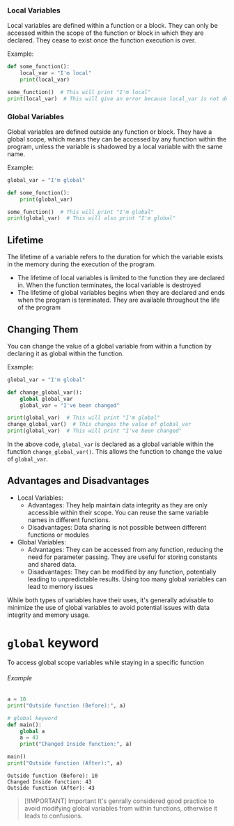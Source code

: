 ### Local Variables

Local variables are defined within a function or a block. They can only be accessed within the scope of the function or
block in which they are declared. They cease to exist once the function execution is over.

Example:

```python
def some_function():
    local_var = "I'm local"
    print(local_var)

some_function()  # This will print "I'm local"
print(local_var)  # This will give an error because local_var is not defined in this scope
```

### Global Variables

Global variables are defined outside any function or block. They have a global scope, which means they can be accessed
by any function within the program, unless the variable is shadowed by a local variable with the same name.

Example:

```python
global_var = "I'm global"

def some_function():
    print(global_var)

some_function()  # This will print "I'm global"
print(global_var)  # This will also print "I'm global"
```

## Lifetime

The lifetime of a variable refers to the duration for which the variable exists in the memory during the execution of
the program.

- The lifetime of local variables is limited to the function they are declared in. When the function terminates, the
  local variable is destroyed
- The lifetime of global variables begins when they are declared and ends when the program is terminated. They are
  available throughout the life of the program

## Changing Them

You can change the value of a global variable from within a function by declaring it as global within the function.

Example:

```python
global_var = "I'm global"

def change_global_var():
    global global_var
    global_var = "I've been changed"

print(global_var)  # This will print "I'm global"
change_global_var()  # This changes the value of global_var
print(global_var)  # This will print "I've been changed"
```

In the above code, `global_var` is declared as a global variable within the function `change_global_var()`. This allows
the function to change the value of `global_var`.

## Advantages and Disadvantages

- Local Variables:
    - Advantages: They help maintain data integrity as they are only accessible within their scope. You can reuse the
      same variable names in different functions.
    - Disadvantages: Data sharing is not possible between different functions or modules
- Global Variables:
    - Advantages: They can be accessed from any function, reducing the need for parameter passing. They are useful for
      storing constants and shared data.
    - Disadvantages: They can be modified by any function, potentially leading to unpredictable results. Using too many
      global variables can lead to memory issues

While both types of variables have their uses, it's generally advisable to minimize the use of global variables to avoid
potential issues with data integrity and memory usage.

# `global` keyword

To access global scope variables while staying in a specific function

###### Example

```python
a = 10
print("Outside function (Before):", a)

# global keyword
def main():
    global a
    a = 43
    print("Changed Inside function:", a)

main()
print("Outside function (After):", a)
```

```Output
Outside function (Before): 10
Changed Inside function: 43
Outside function (After): 43
```

> [!IMPORTANT] Important
> It's genrally considered good practice to avoid modifying global variables from within functions, otherwise it leads
> to confusions.


